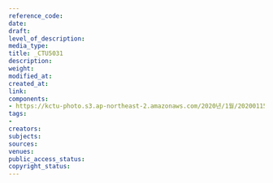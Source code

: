 ```yaml
---
reference_code: 
date: 
draft: 
level_of_description: 
media_type: 
title: _CTU5031
description: 
weight: 
modified_at: 
created_at: 
link: 
components:
- https://kctu-photo.s3.ap-northeast-2.amazonaws.com/2020년/1월/20200115_노동개악+분쇄!+노조+할+권리+쟁취!+영남대의료원+투쟁+승리!+민주노총+결의대회/_CTU5031.jpg
tags:
- 
creators: 
subjects: 
sources: 
venues: 
public_access_status: 
copyright_status: 
---
```

